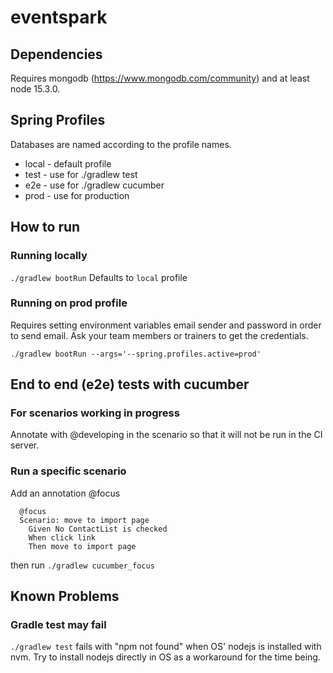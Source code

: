 # eventspark

## Dependencies
Requires mongodb (https://www.mongodb.com/community) and at least node 15.3.0.

## Spring Profiles
Databases are named according to the profile names.
* local - default profile
* test - use for ./gradlew test
* e2e - use for ./gradlew cucumber
* prod - use for production

## How to run
### Running locally
`./gradlew bootRun` Defaults to `local` profile

### Running on prod profile
Requires setting environment variables email sender and password in order to send email. Ask your team members or trainers to get the credentials.

`./gradlew bootRun --args='--spring.profiles.active=prod'`

## End to end (e2e) tests with cucumber

### For scenarios working in progress
Annotate with @developing in the scenario so that it will not be run in the CI server.

### Run a specific scenario
Add an annotation @focus
```
  @focus
  Scenario: move to import page
    Given No ContactList is checked
    When click link
    Then move to import page
 ```
then run `./gradlew cucumber_focus`

## Known Problems
### Gradle test may fail
`./gradlew test` fails with "npm not found" when OS' nodejs is installed with nvm. Try to install nodejs directly in OS as a workaround for the time being.